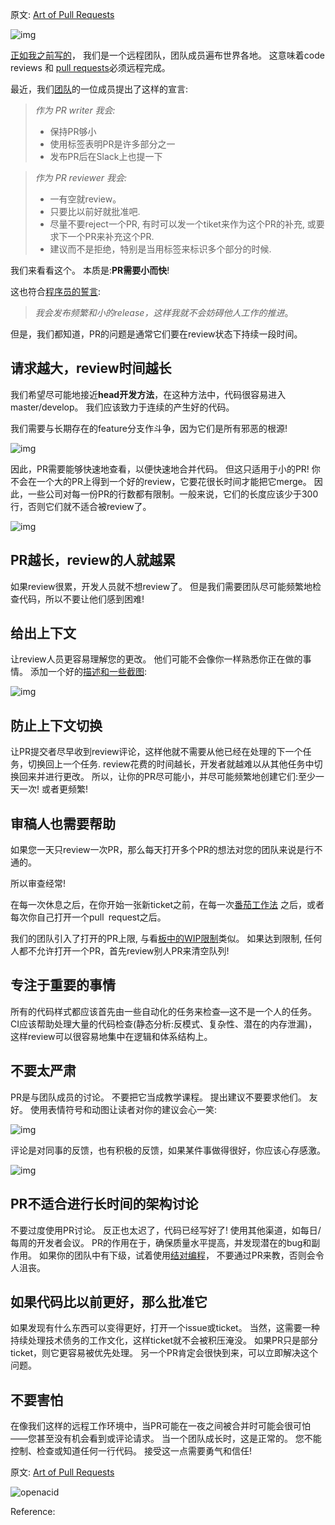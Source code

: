 
原文: [Art of Pull Requests](https://hackernoon.com/the-art-of-pull-requests-6f0f099850f9)

![img](https://gitee.com/drdrxp/bed/raw/master-md2zhihu-asset/pr/cb73d713d92c35af-1*KlreYtsrnlfVdAfyjZjNgw.jpeg)

[正如我之前写的](http://blog.viacom.tech/2017/04/07/effective-remote-teams/)，
我们是一个远程团队，团队成员遍布世界各地。
这意味着code reviews 和 [pull requests](https://hackernoon.com/tagged/pull-requests)必须远程完成。

最近，我们[团队](https://twitter.com/_west_on)的一位成员提出了这样的宣言:

> *作为 PR writer 我会:*
> 
> -   保持PR够小
> -   使用标签表明PR是许多部分之一
> -   发布PR后在Slack上也提一下


> *作为 PR reviewer 我会:*
> 
> -   一有空就review。
> -   只要比以前好就批准吧.
> -   尽量不要reject一个PR, 有时可以发一个tiket来作为这个PR的补充, 或要求下一个PR来补充这个PR.
> -   建议而不是拒绝，特别是当用标签来标识多个部分的时候.


我们来看看这个。 本质是:**PR需要小而快**!

<!--more-->

这也符合[程序员的誓言](http://blog.cleancoder.com/uncle-bob/2015/11/18/TheProgrammersOath.html):

> *我会发布频繁和小的release，这样我就不会妨碍他人工作的推进*。


但是，我们都知道，PR的问题是通常它们要在review状态下持续一段时间。

## 请求越大，review时间越长

我们希望尽可能地接近**head开发方法**，在这种方法中，代码很容易进入master/develop。
我们应该致力于连续的产生好的代码。

我们需要与长期存在的feature分支作斗争，因为它们是所有邪恶的根源!

![img](https://gitee.com/drdrxp/bed/raw/master-md2zhihu-asset/pr/40a532ad9a35e926-0*H1oFzCkF0Qo3RCku.png)

因此，PR需要能够快速地查看，以便快速地合并代码。 但这只适用于小的PR!
你不会在一个大的PR上得到一个好的review，它要花很长时间才能把它merge。
因此，一些公司对每一份PR的行数都有限制。一般来说，它们的长度应该少于300行，否则它们就不适合被review了。

![img](https://gitee.com/drdrxp/bed/raw/master-md2zhihu-asset/pr/53431dbdb471e764-0*hMIZJvQxEDOK0H1k.png)

## PR越长，review的人就越累

如果review很累，开发人员就不想review了。
但是我们需要团队尽可能频繁地检查代码，所以不要让他们感到困难!

## 给出上下文

让review人员更容易理解您的更改。 他们可能不会像你一样熟悉你正在做的事情。
添加一个好的[描述和一些截图](https://hackernoon.com/no-description-provided-8d9e0f3a3abb):

![img](https://gitee.com/drdrxp/bed/raw/master-md2zhihu-asset/pr/3079f56d76c52cbf-0*m1nk8pj1XtuU3ect.png)

## 防止上下文切换

让PR提交者尽早收到review评论，这样他就不需要从他已经在处理的下一个任务，切换回上一个任务.
review花费的时间越长，开发者就越难以从其他任务中切换回来并进行更改。
所以，让你的PR尽可能小，并尽可能频繁地创建它们:至少一天一次! 或者更频繁!

## 审稿人也需要帮助

如果您一天只review一次PR，那么每天打开多个PR的想法对您的团队来说是行不通的。

所以审查经常!

在每一次休息之后，在你开始一张新ticket之前，在每一次[番茄工作法](https://en.wikipedia.org/wiki/Pomodoro_Technique)
之后，或者每次你自己打开一个pull request之后。

我们的团队引入了打开的PR上限, 与看[板中的WIP限制](http://kanbantool.com/kanban-wip-limits)类似。
如果达到限制, 任何人都不允许打开一个PR，首先review别人PR来清空队列!

## 专注于重要的事情

所有的代码样式都应该首先由一些自动化的任务来检查—这不是一个人的任务。
CI应该帮助处理大量的代码检查(静态分析:反模式、复杂性、潜在的内存泄漏)，
这样review可以很容易地集中在逻辑和体系结构上。

## 不要太严肃

PR是与团队成员的讨论。 不要把它当成教学课程。 提出建议不要要求他们。
友好。 使用表情符号和动图让读者对你的建议会心一笑:

![img](https://gitee.com/drdrxp/bed/raw/master-md2zhihu-asset/pr/59b011ca05f92e90-0*MkccokzNveEgWzcL.png)

评论是对同事的反馈，也有积极的反馈，如果某件事做得很好，你应该心存感激。

![img](https://gitee.com/drdrxp/bed/raw/master-md2zhihu-asset/pr/84f6f5e8ab67c27f-0*NY4ftERy14vj7nWc.png)

## PR不适合进行长时间的架构讨论

不要过度使用PR讨论。 反正也太迟了，代码已经写好了!
使用其他渠道，如每日/每周的开发者会议。
PR的作用在于，确保质量水平提高，并发现潜在的bug和副作用。
如果你的团队中有下级，试着使用[结对编程](https://hackernoon.com/tagged/programming)，
不要通过PR来教，否则会令人沮丧。

## 如果代码比以前更好，那么批准它

如果发现有什么东西可以变得更好，打开一个issue或ticket。
当然，这需要一种持续处理技术债务的工作文化，这样ticket就不会被积压淹没。
如果PR只是部分ticket，则它更容易被优先处理。
另一个PR肯定会很快到来，可以立即解决这个问题。

## 不要害怕

在像我们这样的远程工作环境中，当PR可能在一夜之间被合并时可能会很可怕——您甚至没有机会看到或评论请求。
当一个团队成长时，这是正常的。 您不能控制、检查或知道任何一行代码。
接受这一点需要勇气和信任!

原文: [Art of Pull Requests](https://hackernoon.com/the-art-of-pull-requests-6f0f099850f9)

![openacid](https://gitee.com/drdrxp/bed/raw/master-md2zhihu-asset/pr/a6ce5c783e584559-qrcode-text.png)



Reference:

